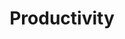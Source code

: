 ---
cloudinary_convert: false
published: published
slug: productivity
title: Productivity
start: January 01, 2000
---